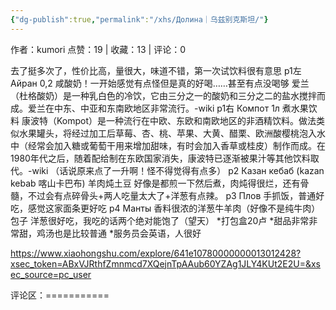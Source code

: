 ```yaml
---
{"dg-publish":true,"permalink":"/xhs/Долина｜乌兹别克斯坦/"}
---
```


作者：kumori
点赞：19   |   收藏：13   |   评论：0

去了挺多次了，性价比高，量很大，味道不错，第一次试饮料很有意思
p1左 Айран 0,2 咸酸奶！一开始感觉有点怪但是真的好喝……甚至有点没喝够
爱兰（杜格酸奶）是一种乳白色的冷饮，它由三分之一的酸奶和三分之二的盐水搅拌而成。爱兰在中东、中亚和东南欧地区非常流行。-wiki
p1右 Компот 1л 煮水果饮料
康波特（Kompot）是一种流行在中欧、东欧和南欧地区的非酒精饮料。做法类似水果罐头，将经过加工后草莓、杏、桃、苹果、大黄、醋栗、欧洲酸樱桃泡入水中（经常会加入糖或葡萄干用来增加甜味，有时会加入香草或桂皮）制作而成。在1980年代之后，随着配给制在东欧国家消失，康波特已逐渐被果汁等其他饮料取代。-wiki
（话说原来点了一升啊！怪不得觉得有点多）
p2 Казан кебаб (kazan kebab 喀山卡巴布) 羊肉炖土豆 好像是都煎一下然后煮，肉炖得很烂，还有骨髓，不过会有点碎骨头+两人吃量太大了+洋葱有点辣。
p3 Плов 手抓饭，普通好吃，感觉这家面条更好吃
p4 Манты 香料很浓的洋葱牛羊肉（好像不是纯牛肉）包子 洋葱很好吃，我吃的话两个绝对能饱了（望天）
*打包盒20卢
*甜品非常非常甜，鸡汤也是比较普通
*服务员会英语，人很好

https://www.xiaohongshu.com/explore/641e10780000000013012428?xsec_token=ABxVJRthfZmnmcd7XQejnTpAAub60YZAg1JLY4KUt2E2U=&xsec_source=pc_user

评论区：===========

